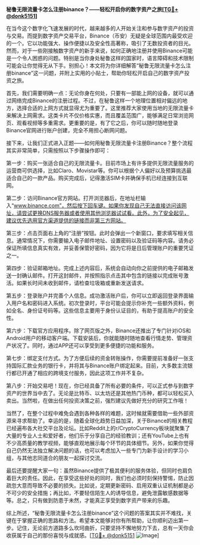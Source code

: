 **秘鲁无限流量卡怎么注册binance？——轻松开启你的数字资产之旅[[TG💪+ @donk5151](https://t.me/s/donk5151)]**

在当今这个数字化飞速发展的时代，越来越多的人开始关注和参与数字资产的投资与交易。而提到数字资产交易平台，Binance（币安）无疑是全球范围内最受欢迎的一个。它以功能强大、操作便捷以及安全性高著称，吸引了无数投资者的目光。然而，对于一些刚接触数字资产的新手来说，如何正确地注册并使用Binance可能是一个令人困惑的问题。特别是当你身处秘鲁这样的国家时，语言障碍和技术限制可能会让你觉得无从下手。别担心！本文将为你详细解答“秘鲁无限流量卡怎么注册binance”这一问题，并附上实用的小贴士，帮助你轻松开启自己的数字资产投资之旅。

首先，我们需要明确一点：无论你身在何处，只要有一部能上网的设备，就可以通过网络完成Binance的注册过程。不过，在秘鲁这样一个地理位置相对偏远的地方，选择合适的上网方式就显得尤为重要了。这里推荐大家使用当地的无限流量卡来解决上网需求。这类卡片不仅价格实惠，而且覆盖范围广，能够满足日常浏览网页、观看视频等多重需求。更重要的是，有了它之后，你可以随时随地登录Binance官网进行账户创建，完全不用担心断网问题。

接下来，让我们正式进入正题——如何用秘鲁无限流量卡注册Binance？整个流程其实非常简单，只需按照以下步骤操作即可：

第一步：购买一张适合自己的无限流量卡。目前市场上有许多提供无限流量服务的运营商可供选择，比如Claro、Movistar等。你可以根据个人偏好以及预算挑选最适合自己的一款产品。购买完成后，记得激活SIM卡并确保手机已经连接到互联网。

第二步：访问Binance官方网站。打开浏览器后，在地址栏输入“www.binance.com”，然后按下回车键。如果你发现自己无法直接访问该网址，请尝试更换DNS服务器或者使用其他浏览器试试看。此外，为了安全起见，建议优先选用官方渠道提供的链接而非第三方网站。

第三步：点击页面右上角的“注册”按钮。此时会弹出一个新窗口，要求填写相关信息。通常情况下，你需要输入电子邮件地址、设置密码以及验证码等内容。请务必保证所填信息真实有效，并妥善保管好密码，因为它将是日后管理账户的重要凭证之一。

第四步：验证邮箱地址。完成上述内容后，系统会自动向你之前提供的电子邮箱发送一封确认邮件。打开这封邮件，并按照指示点击其中包含的链接以完成账号激活。如果长时间未收到邮件，请检查垃圾箱或重新发送请求。

第五步：登录账户并完善个人信息。成功激活账户后，你可以立即返回登录界面输入用户名和密码进入系统。初次登录时，平台可能会提示你补充一些额外资料，例如全名、身份证号码等。这些信息主要用于身份认证目的，有助于提高账户的安全性。

第六步：下载官方应用程序。除了网页版之外，Binance还推出了专门针对iOS和Android用户的移动客户端。下载安装后，你就能随时随地查看行情走势、管理资产状况了。同时，通过APP还可以享受到更多便捷的功能和服务。

第七步：绑定支付方式。为了方便后续的资金转账操作，你需要提前准备好一张支持国际汇款业务的银行卡，并将其与Binance账户绑定起来。目前，大多数主流银行都已开通了相应的跨境支付服务，因此这项工作并不复杂。

第八步：开始交易吧！现在，你已经具备了所有必要的条件，可以正式参与到数字资产的世界当中去了。无论是比特币、以太坊还是其他热门币种，都可以轻松买入卖出。当然啦，在做出任何投资决策之前，强烈建议先做好充分的研究工作哦！

当然了，在整个过程中难免会遇到各种各样的难题，这时候就需要借助一些外部资源来寻求帮助了。幸运的是，随着全球化趋势日益加深，关于Binance的相关教程已经遍布各大社交平台及论坛。比如Reddit上的r/CryptoCurrency板块就聚集了大量的专业人士和爱好者，他们乐于分享自己的经验教训；还有YouTube上也有不少高质量的教学视频，能够直观地展示每个环节的具体细节。另外，如果你觉得自己仍然无法独立解决问题的话，也可以考虑加入一些专门为新手设计的学习小组，与其他志同道合的朋友一起探讨交流。

最后还要提醒大家一句：虽然Binance提供了极其便利的服务体验，但同时也肩负着巨大的责任。因此，在享受这些好处的同时，我们也必须时刻保持警惕，防止因疏忽大意而导致不必要的损失。比如说，定期更新密码、启用双重认证机制都是必不可少的安全措施；再比如，不要轻信陌生人的诱导信息，避免泄露敏感数据等等。总之，只有做到防患于未然，才能真正享受到数字资产带来的乐趣。

综上所述，“秘鲁无限流量卡怎么注册binance”这个问题的答案其实并不难找，关键在于掌握正确的思路和方法。希望本文能够对你有所帮助，让你顺利迈出第一步。记住，无论前方道路多么坎坷曲折，只要坚持不懈地努力下去，总有一天你会收获属于自己的那份喜悦与成就感。[[TG💪+ @donk5151](https://t.me/s/donk5151) ![Image](https://i.postimg.cc/rwNCRYN7/Snipaste-2025-04-30-17-27-05.png)]